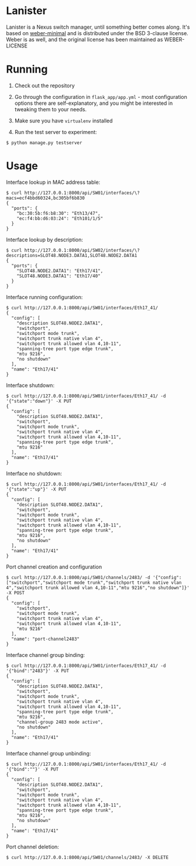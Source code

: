 Lanister
=============

Lanister is a Nexus switch manager, until something better comes along. It's
based on [weber-minimal](https://github.com/vmalloc/weber-minimal) and is
distributed under the BSD 3-clause license. Weber is as well, and the original
license has been maintained as WEBER-LICENSE

Running
============
1. Check out the repository

2. Go through the configuration in `flask_app/app.yml` - most configuration
   options there are self-explanatory, and you might be interested in tweaking
   them to your needs.

3. Make sure you have `virtualenv` installed

4. Run the test server to experiment:

```
$ python manage.py testserver
```

Usage
============

Interface lookup in MAC address table:
```
$ curl http://127.0.0.1:8000/api/SW01/interfaces/\?macs=ecf4bbd60324,bc305bf6b830
{
  "ports": {
    "bc:30:5b:f6:b8:30": "Eth13/47",
    "ec:f4:bb:d6:03:24": "Eth101/1/5"
  }
}
```

Interface lookup by description:
```
$ curl http://127.0.0.1:8000/api/SW02/interfaces/\?descriptions=SLOT48.NODE3.DATA1,SLOT48.NODE2.DATA1
{
  "ports": {
    "SLOT48.NODE2.DATA1": "Eth17/41",
    "SLOT48.NODE3.DATA1": "Eth17/40"
  }
}
```

Interface running configuration:
```
$ curl http://127.0.0.1:8000/api/SW01/interfaces/Eth17_41/
{
  "config": [
    "description SLOT48.NODE2.DATA1",
    "switchport",
    "switchport mode trunk",
    "switchport trunk native vlan 4",
    "switchport trunk allowed vlan 4,10-11",
    "spanning-tree port type edge trunk",
    "mtu 9216",
    "no shutdown"
  ],
  "name": "Eth17/41"
}
```

Interface shutdown:
```
$ curl http://127.0.0.1:8000/api/SW01/interfaces/Eth17_41/ -d '{"state":"down"}' -X PUT
{
  "config": [
    "description SLOT48.NODE2.DATA1",
    "switchport",
    "switchport mode trunk",
    "switchport trunk native vlan 4",
    "switchport trunk allowed vlan 4,10-11",
    "spanning-tree port type edge trunk",
    "mtu 9216"
  ],
  "name": "Eth17/41"
}
```

Interface no shutdown:
```
$ curl http://127.0.0.1:8000/api/SW01/interfaces/Eth17_41/ -d '{"state":"up"}' -X PUT
{
  "config": [
    "description SLOT48.NODE2.DATA1",
    "switchport",
    "switchport mode trunk",
    "switchport trunk native vlan 4",
    "switchport trunk allowed vlan 4,10-11",
    "spanning-tree port type edge trunk",
    "mtu 9216",
    "no shutdown"
  ],
  "name": "Eth17/41"
}
```

Port channel creation and configuration
```
$ curl http://127.0.0.1:8000/api/SW01/channels/2483/ -d '{"config":["switchport","switchport mode trunk","switchport trunk native vlan 4","switchport trunk allowed vlan 4,10-11","mtu 9216","no shutdown"]}' -X POST
{
  "config": [
    "switchport",
    "switchport mode trunk",
    "switchport trunk native vlan 4",
    "switchport trunk allowed vlan 4,10-11",
    "mtu 9216"
  ],
  "name": "port-channel2483"
}
```

Interface channel group binding:
```
$ curl http://127.0.0.1:8000/api/SW01/interfaces/Eth17_41/ -d '{"bind":"2483"}' -X PUT
{
  "config": [
    "description SLOT48.NODE2.DATA1",
    "switchport",
    "switchport mode trunk",
    "switchport trunk native vlan 4",
    "switchport trunk allowed vlan 4,10-11",
    "spanning-tree port type edge trunk",
    "mtu 9216",
    "channel-group 2483 mode active",
    "no shutdown"
  ],
  "name": "Eth17/41"
}
```

Interface channel group unbinding:
```
$ curl http://127.0.0.1:8000/api/SW01/interfaces/Eth17_41/ -d '{"bind":""}' -X PUT
{
  "config": [
    "description SLOT48.NODE2.DATA1",
    "switchport",
    "switchport mode trunk",
    "switchport trunk native vlan 4",
    "switchport trunk allowed vlan 4,10-11",
    "spanning-tree port type edge trunk",
    "mtu 9216",
    "no shutdown"
  ],
  "name": "Eth17/41"
}
```

Port channel deletion:
```
$ curl http://127.0.0.1:8000/api/SW01/channels/2483/ -X DELETE
```
